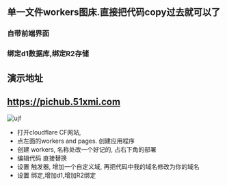## 单一文件workers图床.直接把代码copy过去就可以了
###  自带前端界面
###  绑定d1数据库,绑定R2存储
## 演示地址

## https://pichub.51xmi.com
 
 ![ujf](https://pichub.51xmi.com/file/31c49357111e7830858cb.png)
 
- 打开cloudflare CF网站, 
- 点左面的workers and pages. 创建应用程序 
- 创建 workers, 名称处改一个好记的, 占右下角的部署 
- 编辑代码 直接替换
- 设置 触发器, 增加一个自定义域, 再把代码中我的域名修改为你的域名
- 设置 绑定,增加d1,增加R2绑定
 


